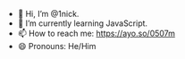 - 👋 Hi, I’m @1nick.
- 🌱 I’m currently learning JavaScript.
- 📫 How to reach me: https://ayo.so/0507m
- 😄 Pronouns: He/Him
